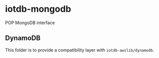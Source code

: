 # iotdb-mongodb
POP MongoDB interface

## DynamoDB

This folder is to provide a compatibility layer
with `iotdb-awslib/dynamodb`. 
